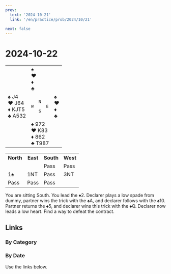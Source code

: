 ```yaml
---
prev:
  text: '2024-10-21'
  link: '/en/practice/prob/2024/10/21'

next: false
---
```


# 2024-10-22

<table class="deal">
	<tr>
		<td></td>
		<td>♠ <br>♥ <br>♦ <br>♣ </td>
		<td></td>
	</tr>
	<tr>
		<td>♠ J4<br>♥ J64<br>♦ KJT5<br>♣ A532</td>
		<td><pre>   N<br>W     E<br>   S</pre></td>
		<td>♠ <br>♥ <br>♦ <br>♣ </td>
	</tr>
	<tr>
		<td></td>
		<td>♠ 972<br>♥ K83<br>♦ 862<br>♣ T987</td>
		<td></td>
	</tr>
</table>

<table class="auction">
	<tr>
		<th>North</th>
		<th>East</th>
		<th>South</th>
		<th>West</th>
	</tr>
	<tr>
		<td></td>
		<td></td>
		<td>Pass</td>
		<td>Pass</td>
	</tr>
	<tr>
		<td>1♠</td>
		<td>1NT</td>
		<td>Pass</td>
		<td>3NT</td>
	</tr>
	<tr>
		<td>Pass</td>
		<td>Pass</td>
		<td>Pass</td>
		<td></td>
	</tr>
</table>

You are sitting South. You lead the ♠2. Declarer plays a low spade from dummy, partner wins the trick with the ♠A, and declarer follows with the ♠10. Partner returns the ♠5, and declarer wins this trick with the ♠Q. Declarer now leads a low heart. Find a way to defeat the contract.

## Links

[<Badge type="tip" text="Check Solution"/>](/en/learning/prob/2024/10/22)

### By Category

[<Badge type="tip" text="<--"/>](/en/practice/prob/2024/10/15)
[<Badge type="tip" text="Calendar"/>](/en/practice/calendar/2024/10)
[<Badge type="info" text="-->"/>](/en/practice/prob/2024/10/22#links)

### By Date

Use the links below.